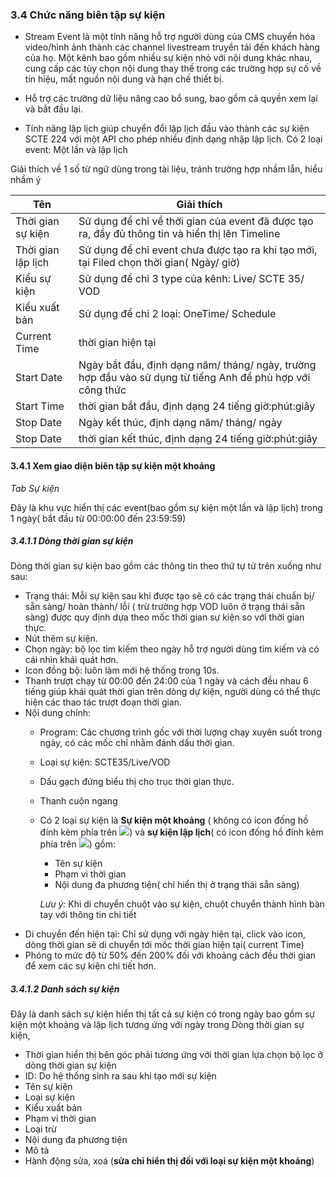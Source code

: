 ### 3.4 Chức năng biên tập sự kiện
* Stream Event là một tính năng hỗ trợ người dùng của CMS chuyển hóa video/hình ảnh thành các channel livestream truyền tải đến khách hàng của họ. Một kênh bao gồm nhiều sự kiện nhỏ với nội dung khác nhau, cung cấp các tùy chọn nội dung thay thế trong các trường hợp sự cố về tín hiệu, mất nguồn nội dung và hạn chế thiết bị.

* Hỗ trợ các trường dữ liệu nâng cao bổ sung, bao gồm cả quyền xem lại và bắt đầu lại.

* Tính năng lập lịch giúp chuyển đổi lập lịch đầu vào thành các sự kiện SCTE 224 với một API cho phép nhiều định dạng nhập lập lịch.
 Có 2 loại event: Một lần và lập lịch

 Giải thích về 1 số từ ngữ dùng trong tài liệu, tránh trường hợp nhầm lẫn, hiểu nhầm ý

| Tên   | Giải thích | 
| ---- | --------- | 
| Thời gian sự kiện  |    Sử dụng để chỉ về thời gian của event đã được tạo ra, đầy đủ thông tin và hiển thị lên Timeline        |
| Thời gian lập lịch   |      Sử dụng để chỉ event chưa được tạo ra khi tạo mới, tại Filed chọn thời gian( Ngày/ giờ)  |
|Kiểu sự kiện  | Sử dụng để chỉ 3 type của kênh: Live/ SCTE 35/ VOD       |
|Kiểu xuất bản|Sử dụng để chỉ 2 loại: OneTime/ Schedule|
|Current Time| thời gian hiện tại|
|Start Date| Ngày bắt đầu, định dạng năm/ tháng/ ngày, trường hợp đầu vào sử dụng từ tiếng Anh để phù hợp với công thức|
|Start Time| thời gian bắt đầu, định dạng 24 tiếng giờ:phút:giây|
|Stop Date| Ngày kết thúc, định dạng năm/ tháng/ ngày|
|Stop Date| thời gian kết thúc, định dạng 24 tiếng giờ:phút:giây|

#### 3.4.1 Xem giao diện biên tập sự kiện một khoảng
 *Tab Sự kiện*

 Đây là khu vực hiển thị các event(bao gồm sự kiện một lần và lập lịch) trong 1 ngày( bắt đầu từ 00:00:00 đến 23:59:59)

##### 3.4.1.1  Dòng thời gian sự kiện 
Dòng thời gian sự kiện bao gồm các thông tin theo thứ tự từ trên xuống như sau:
* Trạng thái: Mỗi sự kiện sau khi được tạo sẽ có các trạng thái chuẩn bị/ sẵn sàng/ hoàn thành/ lỗi ( trừ trường hợp VOD luôn ở trạng thái sẵn sàng) được quy định dựa theo mốc thời gian sự kiện so với thời gian thực.
* Nút thêm sự kiện.
* Chọn ngày: bộ lọc tìm kiếm theo ngày hỗ trợ người dùng tìm kiếm và có cái nhìn khái quát hơn.
* Icon đồng bộ: luôn làm mới hệ thống trong 10s.
* Thanh trượt chạy từ 00:00 đến 24:00 của 1 ngày và cách đều nhau 6 tiếng giúp khái quát thời gian trên dòng dự kiện, người dùng có thể thực hiện các thao tác trượt đoạn thời gian.
* Nội dung chính:
    * Program: Các chương trình gốc với thời lượng chạy xuyên suốt trong ngày, có các mốc chỉ nhằm đánh dấu thời gian.
    * Loại sự kiện: SCTE35/Live/VOD
    * Dấu gạch đứng biểu thị cho trục thời gian thực.
    * Thanh cuộn ngang
    * Có 2 loại sự kiện là **Sự kiện một khoảng** ( không có icon đống hồ đính kèm phía trên ![](/images\Event_Onetime.png)) và **sự kiện lập lịch**( có icon đống hồ đính kèm phía trên ![](/images\Event_schedule.png)) gồm:
       * Tên sự kiện
       * Phạm vi thời gian
       * Nội dung đa phương tiện( chỉ hiển thị ở trạng thái sẵn sàng)

       *Lưu ý:* Khi di chuyển chuột vào sự kiện, chuột chuyển thành hình bàn tay với thông tin chi tiết
* Di chuyển đến hiện tại: Chỉ sử dụng với ngày hiện tại, click vào icon, dòng thời gian sẽ di chuyển tới mốc thời gian hiện tại( current Time)
* Phóng to mức độ từ 50% đến 200% đối với khoảng cách đều thời gian để xem các sự kiện chi tiết hơn.

##### 3.4.1.2 Danh sách sự kiện
Đây là danh sách sự kiện hiển thị tất cả sự kiện có trong ngày bao gồm sự kiện một khoảng và lập lịch tương ứng với ngày trong Dòng thời gian sự kiện, 
* Thời gian hiển thị bên góc phải tương ứng với thời gian lựa chọn bộ lọc ở dòng thời gian sự kiện
* ID: Do hệ thống sinh ra sau khi tạo mới sự kiện
* Tên sự kiện
* Loại sự kiện
* Kiểu xuất bản
* Phạm vi thời gian
* Loại trừ
* Nội dung đa phương tiện
* Mô tả
* Hành động sửa, xoá (**sửa chỉ hiển thị đối với loại sự kiện một khoảng**)